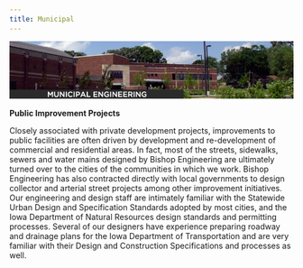 ```yaml
---
title: Municipal
---
```


![](/assets/img/municipal.jpg)

**Public Improvement Projects**

Closely associated with private development projects, improvements to public facilities are often driven by development and re-development of commercial and residential areas. In fact, most of the streets, sidewalks, sewers and water mains designed by Bishop Engineering are ultimately turned over to the cities of the communities in which we work. Bishop Engineering has also contracted directly with local governments to design collector and arterial street projects among other improvement initiatives. Our engineering and design staff are intimately familiar with the Statewide Urban Design and Specification Standards adopted by most cities, and the Iowa Department of Natural Resources design standards and permitting processes. Several of our designers have experience preparing roadway and drainage plans for the Iowa Department of Transportation and are very familiar with their Design and Construction Specifications and processes as well.
